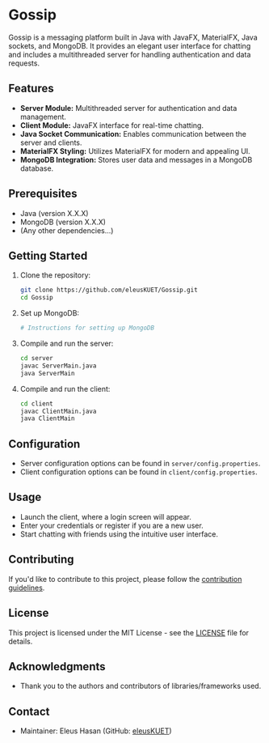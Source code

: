 # Gossip

Gossip is a messaging platform built in Java with JavaFX, MaterialFX, Java sockets, and MongoDB. It provides an elegant user interface for chatting and includes a multithreaded server for handling authentication and data requests.

## Features

- **Server Module:** Multithreaded server for authentication and data management.
- **Client Module:** JavaFX interface for real-time chatting.
- **Java Socket Communication:** Enables communication between the server and clients.
- **MaterialFX Styling:** Utilizes MaterialFX for modern and appealing UI.
- **MongoDB Integration:** Stores user data and messages in a MongoDB database.

## Prerequisites

- Java (version X.X.X)
- MongoDB (version X.X.X)
- (Any other dependencies...)

## Getting Started

1. Clone the repository:

    ```bash
    git clone https://github.com/eleusKUET/Gossip.git
    cd Gossip
    ```

2. Set up MongoDB:

    ```bash
    # Instructions for setting up MongoDB
    ```

3. Compile and run the server:

    ```bash
    cd server
    javac ServerMain.java
    java ServerMain
    ```

4. Compile and run the client:

    ```bash
    cd client
    javac ClientMain.java
    java ClientMain
    ```

## Configuration

- Server configuration options can be found in `server/config.properties`.
- Client configuration options can be found in `client/config.properties`.

## Usage

- Launch the client, where a login screen will appear.
- Enter your credentials or register if you are a new user.
- Start chatting with friends using the intuitive user interface.

## Contributing

If you'd like to contribute to this project, please follow the [contribution guidelines](CONTRIBUTING.md).

## License

This project is licensed under the MIT License - see the [LICENSE](LICENSE) file for details.

## Acknowledgments

- Thank you to the authors and contributors of libraries/frameworks used.

## Contact

- Maintainer: Eleus Hasan (GitHub: [eleusKUET](https://github.com/eleusKUET))

